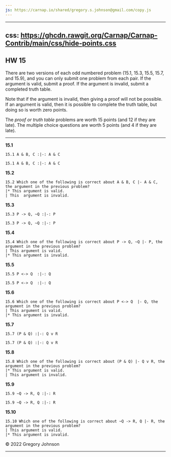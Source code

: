 ```yaml
---
js: https://carnap.io/shared/gregory.s.johnson@gmail.com/copy.js
--- 
```


---
css: https://ghcdn.rawgit.org/Carnap/Carnap-Contrib/main/css/hide-points.css
---

## HW 15

There are two versions of each odd numbered problem (15.1, 15.3, 15.5, 15.7, and 15.9), and you can only submit one problem from each pair. If the argument is valid, submit a proof. If the argument is invalid, submit a completed truth table. 

Note that if the argument is invalid, then giving a proof will not be possible. If an argument is valid, then it is possible to complete the truth table, but doing so is worth zero points.

The _proof or truth table_ problems are worth 15 points (and 12 if they are late). The multiple choice questions are worth 5 points (and 4 if they are late).


---

__15.1__

~~~{.ProofChecker .JohnsonSL options="fonts tabindent" guides="fitch" points="15" late-credit="12"}
15.1 A & B, C :|-: A & C
~~~

~~~{.TruthTable .Validity system="magnusSL" options="turnstilemark nocounterexample autoAtoms nodash" points="0"}
15.1 A & B, C :|-: A & C
~~~

__15.2__

~~~{.QualitativeProblem .MultipleChoice options="check" points="5" late-credit="4"}
15.2 Which one of the following is correct about A & B, C |- A & C, the argument in the previous problem?
|* This argument is valid.
| This  argument is invalid.
~~~


__15.3__

~~~{.ProofChecker .JohnsonSL options="fonts tabindent" guides="fitch" points="15" late-credit="12"}
15.3 P -> Q, ~Q :|-: P
~~~

~~~{.TruthTable .Validity system="magnusSL" options="turnstilemark nocounterexample nodash" points="15" late-credit="12"}
15.3 P -> Q, ~Q :|-: P
~~~

__15.4__

~~~{.QualitativeProblem .MultipleChoice options="check" points="5" late-credit="4"}
15.4 Which one of the following is correct about P -> Q, ~Q |- P, the argument in the previous problem?
| This argument is valid.
|* This argument is invalid.
~~~


__15.5__

~~~{.ProofChecker .JohnsonSL options="fonts tabindent" guides="fitch" points="15" late-credit="12"}
15.5 P <-> Q  :|-: Q
~~~

~~~{.TruthTable .Validity system="magnusSL" options="turnstilemark nocounterexample nodash" points="15" late-credit="12"}
15.5 P <-> Q  :|-: Q
~~~

__15.6__

~~~{.QualitativeProblem .MultipleChoice options="exam" points="5" late-credit="4"}
15.6 Which one of the following is correct about P <-> Q  |- Q, the argument in the previous problem?
| This argument is valid.
|* This argument is invalid.
~~~


__15.7__

~~~{.ProofChecker .JohnsonSL options="fonts tabindent" guides="fitch" points="15" late-credit="12"}
15.7 (P & Q) :|-: Q v R 
~~~

~~~{.TruthTable .Validity system="magnusSL" options="turnstilemark nocounterexample autoAtoms nodash" points="0"}
15.7 (P & Q) :|-: Q v R
~~~

__15.8__

~~~{.QualitativeProblem .MultipleChoice options="exam" points="5" late-credit="4"}
15.8 Which one of the following is correct about (P & Q) |- Q v R, the argument in the previous problem?
|* This argument is valid.
| This argument is invalid.
~~~


__15.9__

~~~{.ProofChecker .JohnsonSL options="fonts tabindent" guides="fitch" points="15" late-credit="12"}
15.9 ~Q -> R, Q :|-: R
~~~

~~~{.TruthTable .Validity system="magnusSL" options="turnstilemark nocounterexample nodash" points="15" late-credit="12"}
15.9 ~Q -> R, Q :|-: R
~~~

__15.10__

~~~{.QualitativeProblem .MultipleChoice options="exam" points="5" late-credit="4"}
15.10 Which one of the following is correct about ~Q -> R, Q |- R, the argument in the previous problem?
| This argument is valid.
|* This argument is invalid.
~~~

&copy; 2022 Gregory Johnson 
 
---
